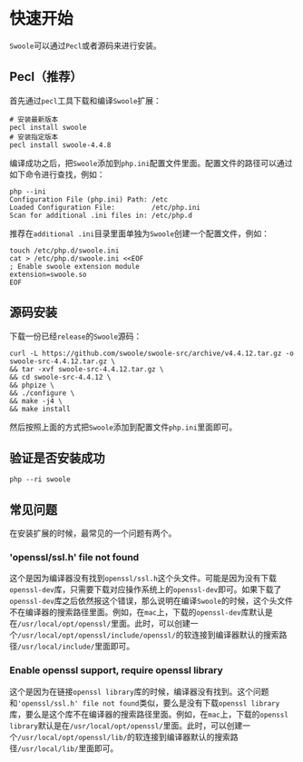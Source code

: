 # 快速开始

`Swoole`可以通过`Pecl`或者源码来进行安装。

## Pecl（推荐）

首先通过`pecl`工具下载和编译`Swoole`扩展：

```shell
# 安装最新版本
pecl install swoole
# 安装指定版本
pecl install swoole-4.4.8
```

编译成功之后，把`Swoole`添加到`php.ini`配置文件里面。配置文件的路径可以通过如下命令进行查找，例如：

```shell
php --ini
Configuration File (php.ini) Path: /etc
Loaded Configuration File:         /etc/php.ini
Scan for additional .ini files in: /etc/php.d
```

推荐在`additional .ini`目录里面单独为`Swoole`创建一个配置文件，例如：

```shell
touch /etc/php.d/swoole.ini
cat > /etc/php.d/swoole.ini <<EOF
; Enable swoole extension module
extension=swoole.so
EOF
```

## 源码安装

下载一份已经`release`的`Swoole`源码：

```shell
curl -L https://github.com/swoole/swoole-src/archive/v4.4.12.tar.gz -o swoole-src-4.4.12.tar.gz \
&& tar -xvf swoole-src-4.4.12.tar.gz \
&& cd swoole-src-4.4.12 \
&& phpize \
&& ./configure \
&& make -j4 \
&& make install
```

然后按照上面的方式把`Swoole`添加到配置文件`php.ini`里面即可。

## 验证是否安装成功

```shell
php --ri swoole
```

## 常见问题

在安装扩展的时候，最常见的一个问题有两个。

### 'openssl/ssl.h' file not found

这个是因为编译器没有找到`openssl/ssl.h`这个头文件。可能是因为没有下载`openssl-dev`库，只需要下载对应操作系统上的`openssl-dev`即可。如果下载了`openssl-dev`库之后依然报这个错误，那么说明在编译`Swoole`的时候，这个头文件不在编译器的搜索路径里面。例如，在`mac`上，下载的`openssl-dev`库默认是在`/usr/local/opt/openssl/`里面。此时，可以创建一个`/usr/local/opt/openssl/include/openssl/`的软连接到编译器默认的搜索路径`/usr/local/include/`里面即可。

### Enable openssl support, require openssl library

这个是因为在链接`openssl library`库的时候，编译器没有找到。这个问题和`'openssl/ssl.h' file not found`类似，要么是没有下载`openssl library`库，要么是这个库不在编译器的搜索路径里面。例如，在`mac`上，下载的`openssl library`默认是在`/usr/local/opt/openssl/`里面。此时，可以创建一个`/usr/local/opt/openssl/lib/`的软连接到编译器默认的搜索路径`/usr/local/lib/`里面即可。
